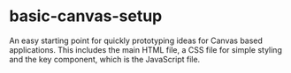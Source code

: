 # basic-canvas-setup
An easy starting point for quickly prototyping ideas for Canvas based applications.
This includes the main HTML file, a CSS file for simple styling and the key component, which is the JavaScript file.
